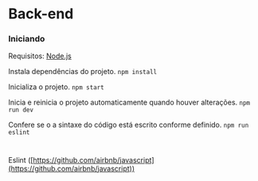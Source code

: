 # Back-end
### Iniciando
Requisitos: [Node.js](https://nodejs.org/en/download/)

Instala dependências do projeto.
``
npm install
``

Inicializa o projeto.
``
npm start
``

Inicia e reinicia o projeto automaticamente quando houver alterações.
``
npm run dev
``

Confere se o a sintaxe do código está escrito conforme definido.
``
npm run eslint
``
#
Eslint ([https://github.com/airbnb/javascript](https://github.com/airbnb/javascript))
